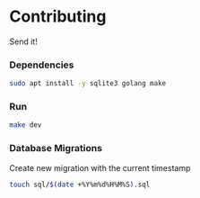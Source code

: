 # Contributing

Send it!

### Dependencies

```bash
sudo apt install -y sqlite3 golang make
```

### Run

```bash
make dev
```

### Database Migrations

Create new migration with the current timestamp

```bash
touch sql/$(date +%Y%m%d%H%M%S).sql
```
